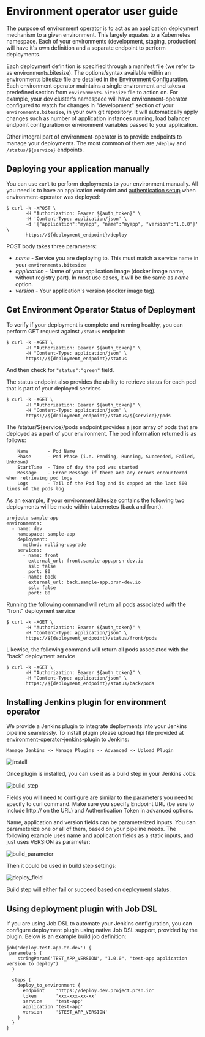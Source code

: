 # Environment operator user guide

The purpose of environment operator is to act as an application deployment mechanism to a given environment. This largely equates to a Kubernetes namespace. Each of your environments (development, staging, production) will have it's own definition and a separate endpoint to perform deployments.

Each deployment definition is specified through a manifest file (we refer to as environments.bitesize).  The options/syntax available within an environments bitesize file are detailed in the [Environment Configuration](./Environment_Config.md).    Each environment operator maintains a single environment and takes a predefined section from `environments.bitesize` file to action on. For example, your dev cluster's namespace will have environment-operator configured to watch for changes in  "development" section of your `environments.bitesize`, in your own git repository. It will automatically apply changes such as number of application instances running, load balancer endpoint configuration or environment variables passed to your application.

Other integral part of environment-operator is to provide endpoints to manage your deployments. The most common of them are `/deploy` and `/status/${service}` endpoints.


## Deploying your application manually

You can use `curl` to perform deployments to your environment manually. All you need is to have an application endpoint and [authentication setup](https://github.com/pearsontechnology/environment-operator/blob/dev/Operatonal_Guide.md) when environment-operator was deployed:

```
$ curl -k -XPOST \
       -H "Authorization: Bearer ${auth_token}" \
       -H 'Content-Type: application/json' \
       -d '{"application":"myapp", "name":"myapp", "version":"1.0.0"}' \
       https://${deployment_endpoint}/deploy
```

POST body takes three parameters:
  * *name* - Service you are deploying to. This must match a service name in your `environments.bitesize`
  * *application* - Name of your application image (docker image name, without registry part). In most use cases, it will be the same as *name* option.
  * *version* - Your application's version (docker image tag).

## Get Environment Operator Status of Deployment

To verify if your deployment is complete and running healthy, you can perform GET request against `/status` endpoint:

```
$ curl -k -XGET \
       -H "Authorization: Bearer ${auth_token}" \
       -H "Content-Type: application/json" \
       https://${deployment_endpoint}/status
```

And then check for `"status":"green"` field.

The status endpoint also provides the ability to retrieve status for each pod that is part of your deployed services

```
$ curl -k -XGET \
       -H "Authorization: Bearer ${auth_token}" \
       -H "Content-Type: application/json" \
       https://${deployment_endpoint}/status/${service}/pods
```

The /status/${service}/pods endpoint provides a json array of pods that are deployed as a part of your environment.  The pod information returned is as follows:

```
	Name       - Pod Name
	Phase      - Pod Phase (i.e. Pending, Running, Succeeded, Failed, Unknown)
	StartTime  - Time of day the pod was started
	Message    - Error Message if there are any errors encountered when retrieving pod logs
	Logs       - Tail of the Pod log and is capped at the last 500 lines of the pods log
```

As an example, if your environment.bitesize contains the following two deployments will be made within kubernetes (back and front).

```
project: sample-app
environments:
  - name: dev
    namespace: sample-app
    deployment:
      method: rolling-upgrade
    services:
      - name: front
        external_url: front.sample-app.prsn-dev.io
        ssl: false
        port: 80
      - name: back
        external_url: back.sample-app.prsn-dev.io
        ssl: false
        port: 80
```

Running the following command will return all pods associated with the "front" deployment service

```
$ curl -k -XGET \
       -H "Authorization: Bearer ${auth_token}" \
       -H "Content-Type: application/json" \
       https://${deployment_endpoint}/status/front/pods
```

Likewise, the following command will return all pods associated with the "back" deployment service
```
$ curl -k -XGET \
       -H "Authorization: Bearer ${auth_token}" \
       -H "Content-Type: application/json" \
       https://${deployment_endpoint}/status/back/pods

```
## Installing Jenkins plugin for environment operator

We provide a Jenkins plugin to integrate deployments into your Jenkins pipeline seamlessly. To install plugin please upload hpi file provided at [environment-operator-jenkins-plugin](https://github.com/pearsontechnology/environment-operator-jenkins-plugin/tree/master/plugin) to Jenkins:

    Manage Jenkins -> Manage Plugins -> Advanced -> Upload Plugin

![install](images/install.png)


Once plugin is installed, you can use it as a build step in your Jenkins Jobs:

![build_step](images/build_step.png)

Fields you will need to configure are similar to the parameters you need to specify to curl command. Make sure you specify Endpoint URL (be sure to include http:// on the URL) and Authentication Token in advanced options.

Name, application and version fields can be parameterized inputs. You can parameterize one or all of them, based on your pipeline needs. The following example uses name and application fields as a static inputs, and just uses VERSION as parameter:

![build_parameter](images/build_parameter.png)

Then it could be used in build step settings:

![deploy_field](images/deploy_field.png)

Build step will either fail or succeed based on deployment status.

## Using deployment plugin with Job DSL

If you are using Job DSL to automate your Jenkins configuration, you can configure deployment plugin using native Job DSL support, provided by the plugin. Below is an example build job definition:


```
job('deploy-test-app-to-dev') {
 parameters {
    stringParam('TEST_APP_VERSION', "1.0.0", "test-app application version to deploy")
  }

  steps {
    deploy_to_environment {
      endpoint    'https://deploy.dev.project.prsn.io'
      token       'xxx-xxx-xx-xx'
      service     'test-app'
      application 'test-app'
      version     '$TEST_APP_VERSION'
    }
  }
}
```

